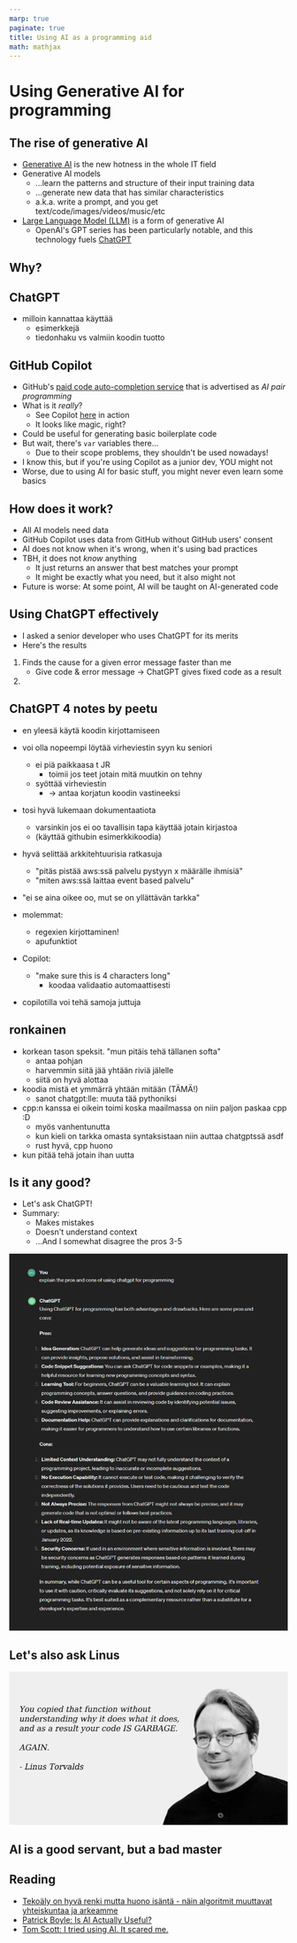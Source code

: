 ```yaml
---
marp: true
paginate: true
title: Using AI as a programming aid
math: mathjax
---
```

<!-- headingDivider: 3 -->
<!-- class: invert -->

# Using Generative AI for programming

## The rise of generative AI

* [Generative AI](https://en.wikipedia.org/wiki/Generative_artificial_intelligence) is the new hotness in the whole IT field
* Generative AI models
  * ...learn the patterns and structure of their input training data
  * ...generate new data that has similar characteristics
  * a.k.a. write a prompt, and you get text/code/images/videos/music/etc
* [Large Language Model (LLM)](https://en.wikipedia.org/wiki/Large_language_model) is a form of generative AI
  * OpenAI's GPT series has been particularly notable, and this technology fuels [ChatGPT](https://chat.openai.com/)

## Why?

## ChatGPT

* milloin kannattaa käyttää
  * esimerkkejä
  * tiedonhaku vs valmiin koodin tuotto


## GitHub Copilot

* GitHub's [paid code auto-completion service](https://github.com/features/copilot) that is advertised as *AI pair programming*
* What is it *really*?
  * See Copilot [here](https://www.youtube.com/watch?v=edSZh-tpTIk) in action
  * It looks like magic, right?
* Could be useful for generating basic boilerplate code
* But wait, there's `var` variables there...
  * Due to their scope problems, they shouldn't be used nowadays!
* I know this, but if you're using Copilot as a junior dev, YOU might not
* Worse, due to using AI for basic stuff, you might never even learn some basics

## How does it work?

* All AI models need data
* GitHub Copilot uses data from GitHub without GitHub users' consent
* AI does not know when it's wrong, when it's using bad practices
* TBH, it does not *know* anything
  * It just returns an answer that best matches your prompt
  * It might be exactly what you need, but it also might not
* Future is worse: At some point, AI will be taught on AI-generated code


## Using ChatGPT effectively

* I asked a senior developer who uses ChatGPT for its merits
* Here's the results
1) Finds the cause for a given error message faster than me
     * Give code & error message -> ChatGPT gives fixed code as a result
2) 

## ChatGPT 4 notes by peetu

* en yleesä käytä koodin kirjottamiseen
* voi olla nopeempi löytää virheviestin syyn ku seniori
  * ei piä paikkaasa t JR
    * toimii jos teet jotain mitä muutkin on tehny
  * syöttää virheviestin
    * -> antaa korjatun koodin vastineeksi
* tosi hyvä lukemaan dokumentaatiota
  * varsinkin jos ei oo tavallisin tapa käyttää jotain kirjastoa
  * (käyttää githubin esimerkkikoodia)
* hyvä selittää arkkitehtuurisia ratkasuja
  * "pitäs pistää aws:ssä palvelu pystyyn x määrälle ihmisiä"
  * "miten aws:ssä laittaa event based palvelu"
* "ei se aina oikee oo, mut se on yllättävän tarkka"

* molemmat:
  * regexien kirjottaminen!
  * apufunktiot
* Copilot:
  * "make sure this is 4 characters long"
    * koodaa validaatio automaattisesti
* copilotilla voi tehä samoja juttuja

## ronkainen

* korkean tason speksit. "mun pitäis tehä tällanen softa"
  * antaa pohjan
  * harvemmin siitä jää yhtään riviä jälelle
  * siitä on hyvä alottaa
* koodia mistä et ymmärrä yhtään mitään (TÄMÄ!)
  * sanot chatgpt:lle: muuta tää pythoniksi
* cpp:n kanssa ei oikein toimi koska maailmassa on niin paljon paskaa cpp :D
  * myös vanhentunutta
  * kun kieli on tarkka omasta syntaksistaan niin auttaa chatgptssä asdf
  * rust hyvä, cpp huono
* kun pitää tehä jotain ihan uutta


## Is it any good?

* Let's ask ChatGPT!
* Summary:
  * Makes mistakes
  * Doesn't understand context
  * ...And I somewhat disagree the pros 3-5

![bg right width: 86%](imgs/chatgpt-programming.png)

## Let's also ask Linus

![](imgs/linus-copying.png)

## AI is a good servant, but a bad master

## Reading

* [Tekoäly on hyvä renki mutta huono isäntä - näin algoritmit muuttavat yhteiskuntaa ja arkeamme](https://www.helsinki.fi/fi/uutiset/tekoaly/tekoaly-hyva-renki-mutta-huono-isanta-nain-algoritmit-muuttavat-yhteiskuntaa-ja-arkeamme)
* [Patrick Boyle: Is AI Actually Useful?](https://www.youtube.com/watch?v=FTs35x-xUg4)
* [Tom Scott: I tried using AI. It scared me.](https://www.youtube.com/watch?v=jPhJbKBuNnA)